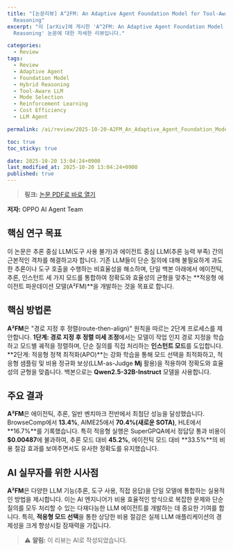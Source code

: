 ```yaml
---
title: "[논문리뷰] A^2FM: An Adaptive Agent Foundation Model for Tool-Aware Hybrid
  Reasoning"
excerpt: "이 [arXiv]에 게시한 'A^2FM: An Adaptive Agent Foundation Model for Tool-Aware Hybrid
  Reasoning' 논문에 대한 자세한 리뷰입니다."

categories:
  - Review
tags:
  - Review
  - Adaptive Agent
  - Foundation Model
  - Hybrid Reasoning
  - Tool-Aware LLM
  - Mode Selection
  - Reinforcement Learning
  - Cost Efficiency
  - LLM Agent

permalink: /ai/review/2025-10-20-A2FM_An_Adaptive_Agent_Foundation_Model_for_Tool-Aware_Hybrid_Reasoning/

toc: true
toc_sticky: true

date: 2025-10-20 13:04:24+0900
last_modified_at: 2025-10-20 13:04:24+0900
published: true
---
```

> **링크:** [논문 PDF로 바로 열기](https://arxiv.org/abs/2510.12838)

**저자:** OPPO AI Agent Team



## 핵심 연구 목표
이 논문은 추론 중심 LLM(도구 사용 불가)과 에이전트 중심 LLM(추론 능력 부족) 간의 근본적인 격차를 해결하고자 합니다. 기존 LLM들이 단순 질의에 대해 불필요하게 과도한 추론이나 도구 호출을 수행하는 비효율성을 해소하며, 단일 백본 아래에서 에이전틱, 추론, 인스턴트 세 가지 모드를 통합하여 정확도와 효율성의 균형을 맞추는 **적응형 에이전트 파운데이션 모델(A²FM)**을 개발하는 것을 목표로 합니다.

## 핵심 방법론
**A²FM**은 "경로 지정 후 정렬(route-then-align)" 원칙을 따르는 2단계 프로세스를 제안합니다. **1단계: 경로 지정 후 정렬 미세 조정**에서는 모델이 작업 인지 경로 지정을 학습하고 모드별 궤적을 정렬하며, 단순 질의를 직접 처리하는 **인스턴트 모드**를 도입합니다. **2단계: 적응형 정책 최적화(APO)**는 강화 학습을 통해 모드 선택을 최적화하고, 적응형 샘플링 및 비용 정규화 보상(LLM-as-Judge **Mj** 활용)을 적용하여 정확도와 효율성의 균형을 맞춥니다. 백본으로는 **Qwen2.5-32B-Instruct** 모델을 사용합니다.

## 주요 결과
**A²FM**은 에이전틱, 추론, 일반 벤치마크 전반에서 최첨단 성능을 달성했습니다. BrowseComp에서 **13.4%**, AIME25에서 **70.4%(새로운 SOTA)**, HLE에서 **16.7%**를 기록했습니다. 특히 적응형 실행은 SuperGPQA에서 정답당 통과 비용이 **$0.00487**에 불과하여, 추론 모드 대비 **45.2%**, 에이전틱 모드 대비 **33.5%**의 비용 절감 효과를 보여주면서도 유사한 정확도를 유지했습니다.

## AI 실무자를 위한 시사점
**A²FM**은 다양한 LLM 기능(추론, 도구 사용, 직접 응답)을 단일 모델에 통합하는 실용적인 방법을 제시합니다. 이는 AI 엔지니어가 비용 효율적인 방식으로 복잡한 문제와 단순 질의를 모두 처리할 수 있는 다재다능한 LLM 에이전트를 개발하는 데 중요한 기여를 합니다. 특히, **적응형 모드 선택**을 통한 상당한 비용 절감은 실제 LLM 애플리케이션의 경제성을 크게 향상시킬 잠재력을 가집니다.

> ⚠️ **알림:** 이 리뷰는 AI로 작성되었습니다.